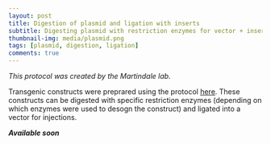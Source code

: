 ```yaml
---
layout: post
title: Digestion of plasmid and ligation with inserts
subtitle: Digesting plasmid with restriction enzymes for vector + insert ligation
thumbnail-img: media/plasmid.png
tags: [plasmid, digestion, ligation]
comments: true
---
```


_This protocol was created by the Martindale lab._

Transgenic constructs were preprared using the protocol [here](https://fscucchia.github.io/FScucchia_Lab_Notebook-Martindale_Lab/2023-06-02-Cloning_vector_Ecoli/). These constructs can be digested with specific restriction enzymes (depending on which enzymes were used to desogn the construct) and ligated into a vector for injections.

**_Available soon_**


